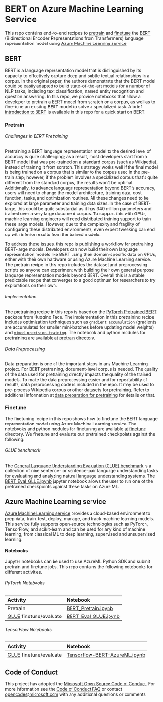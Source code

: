 # BERT on Azure Machine Learning Service
This repo contains end-to-end recipes to [pretrain](#pretrain) and [finetune](#finetune) the [BERT](https://arxiv.org/abs/1810.04805) (Bidirectional Encoder Representations from Transformers) language representation model using [Azure Machine Learning service](https://azure.microsoft.com/en-us/services/machine-learning-service/). 

## BERT
BERT is a language representation model that is distinguished by its capacity to effectively capture deep and subtle textual relationships in a corpus. In the original paper, the authors demonstrate that the BERT model could be easily adapted to build state-of-the-art models for a number of NLP tasks, including text classification, named entity recognition and question answering. In this repo, we provide notebooks that allow a developer to pretrain a BERT model from scratch on a corpus, as well as to fine-tune an existing BERT model to solve a specialized task. A brief [introduction to BERT](docs/bert-intro.md) is available in this repo for a quick start on BERT. 

### Pretrain
###### Challenges in BERT Pretraining
Pretraining a BERT language representation model to the desired level of accuracy is quite challenging; as a result, most developers start from a BERT model that was pre-trained on a standard corpus (such as Wikipedia), instead of training it from scratch. This strategy works well if the final model is being trained on a corpus that is similar to the corpus used in the pre-train step; however, if the problem involves a specialized corpus that's quite different from the standard corpus, the results won't be optimal. Additionally, to advance language representation beyond BERT’s accuracy, users will need to change the model architecture, training data, cost function, tasks, and optimization routines. All these changes need to be explored at large parameter and training data sizes. In the case of BERT-large, this could be quite substantial as it has 340 million parameters and trained over a very large document corpus. To support this with GPUs, machine learning engineers will need distributed training support to train these large models. However, due to the complexity and fragility of configuring these distributed environments, even expert tweaking can end up with inferior results from the trained models.

To address these issues, this repo is publishing a workflow for pretraining BERT-large models. Developers can now build their own language representation models like BERT using their domain-specific data on GPUs, either with their own hardware or using Azure Machine Learning service. The pretrain recipe in this repo includes the dataset and preprocessing scripts so anyone can experiment with building their own general purpose language representation models beyond BERT. Overall this is a stable, predictable recipe that converges to a good optimum for researchers to try explorations on their own.

###### Implementation 
The pretraining recipe in this repo is based on the [PyTorch Pretrained BERT](https://github.com/huggingface/pytorch-pretrained-BERT) package from [Hugging Face](https://huggingface.co/). The implementation in this pretraining recipe includes optimization techniques such as `gradient accumulation` (gradients are accumulated for smaller mini-batches before updating model weights) and [`mixed precision training`](https://docs.nvidia.com/deeplearning/sdk/mixed-precision-training/index.html). The notebook and python modules for pretraining are available at [pretrain](./pretrain/) directory.

###### Data Preprocessing
Data preparation is one of the important steps in any Machine Learning project. For BERT pretraining, document-level corpus is needed. The quality of the data used for pretraining directly impacts the quality of the trained models. To make the data preprocessing easier and for repeatability of results, data preprocessing code is included in the repo. It may be used to pre-process Wikipedia corpus or other datasets for pretraining. Refer to additional information at [data preparation for pretraining](docs/dataprep.md) for details on that.

### Finetune
The finetuning recipe in this repo shows how to finetune the BERT language representation model using Azure Machine Learning service. The notebooks and python modules for finetuning are available at [finetune](./finetune/) directory. We finetune and evaluate our pretrained checkpoints against the following:

###### GLUE benchmark
The [General Language Understanding Evaluation (GLUE) benchmark](https://gluebenchmark.com/) is a collection of nine sentence- or sentence-pair language understanding tasks for evaluating and analyzing natural language understanding systems. The [BERT_Eval_GLUE.ipynb](./finetune/PyTorch/notebooks/BERT_Eval_GLUE.ipynb) jupyter notebook allows the user to run one of the pretrained checkpoints against these tasks on Azure ML.

## Azure Machine Learning service
[Azure Machine Learning service](https://azure.microsoft.com/en-us/services/machine-learning-service/) provides a cloud-based environment to prep data, train, test, deploy, manage, and track machine learning models. This service fully supports open-source technologies such as PyTorch, TensorFlow, and scikit-learn and can be used for any kind of machine learning, from classical ML to deep learning, supervised and unsupervised learning.

#### Notebooks
Jupyter notebooks can be used to use AzureML Python SDK and submit pretrain and finetune jobs. This repo contains the following notebooks for different activities.

###### PyTorch Notebooks
|Activity |Notebook |
|:---|:------|
|Pretrain | [BERT_Pretrain.ipynb](./pretrain/pytorch/notebooks/BERT_Pretrain.ipynb) |
| [GLUE](https://www.nyu.edu/projects/bowman/glue.pdf) finetune/evaluate | [BERT_Eval_GLUE.ipynb](./finetune/PyTorch/notebooks/BERT_Eval_GLUE.ipynb) |

###### TensorFlow Notebooks
|Activity |Notebook |
|:---|:------|
| [GLUE](https://www.nyu.edu/projects/bowman/glue.pdf) finetune/evaluate | [Tensorflow-BERT-AzureML.ipynb](finetune/TensorFlow/notebooks/Tensorflow-BERT-AzureML.ipynb) |


## Code of Conduct
This project has adopted the [Microsoft Open Source Code of Conduct](https://opensource.microsoft.com/codeofconduct/). For more information see the [Code of Conduct FAQ](https://opensource.microsoft.com/codeofconduct/faq/) or contact [opencode@microsoft.com](mailto:opencode@microsoft.com) with any additional questions or comments.

